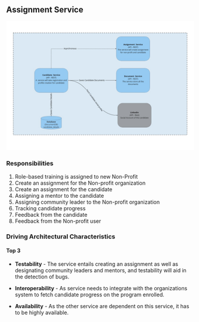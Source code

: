 ## Assignment Service

![Image](../diagrams/candidate-service.jpg)

### Responsibilities

1. Role-based training is assigned to new Non-Profit
2. Create an assignment for the Non-profit organization
3. Create an assignment for the candidate
4. Assigning a mentor to the candidate
5. Assigning community leader to the Non-profit organization
6. Tracking candidate progress
7. Feedback from the candidate
8. Feedback from the Non-profit user

### Driving Architectural Characteristics

#### Top 3

- **Testability** - The service entails creating an assignment as well as designating community leaders and mentors, and testability will aid in the detection of bugs.

- **Interoperability** - As service needs to integrate with the organizations system to fetch candidate progress on the program enrolled.
- **Availability** - As the other service are dependent on this service, it has to be highly available.
